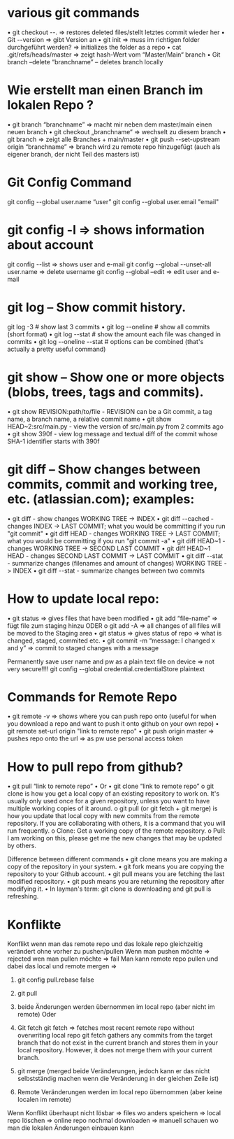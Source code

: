 # various git commands
•	git checkout --. => restores deleted files/stellt letztes commit wieder her
•	Git --version => gibt Version an
•	git init => muss im richtigen folder durchgeführt werden? => initializes the folder as a repo
•	cat .git/refs/heads/master => zeigt hash-Wert vom “Master/Main“ branch 
•	Git branch –delete “branchname” – deletes branch locally 


# Wie erstellt man einen Branch im lokalen Repo ?
•	git branch “branchname” => macht mir neben dem master/main einen neuen branch
•	git checkout „branchname“ => wechselt zu diesem branch 
•	git branch => zeigt alle Branches + main/master
•	git push --set-upstream origin “branchname” => branch wird zu remote repo hinzugefügt (auch als eigener branch, der nicht Teil des masters ist)


# Git Config Command 
git config --global user.name “user”
git config --global user.email "email"

# git config -l => shows information about account 
git config --list => shows user and e-mail
git config --global --unset-all user.name => delete username
git config --global –edit => edit user and e-mail


# git log – Show commit history.
git log -3  # show last 3 commits
•	git log --oneline  # show all commits (short format)
•	git log --stat  # show the amount each file was changed in commits
•	git log --oneline --stat  # options can be combined (that's actually a pretty useful command)

# git show – Show one or more objects (blobs, trees, tags and commits).
•	git show REVISION:path/to/file  - REVISION can be a Git commit, a tag name, a branch name, a relative commit name
•	git show HEAD~2:src/main.py  - view the version of src/main.py from 2 commits ago
•	git show 390f  - view log message and textual diff of the commit whose SHA-1 identifier starts with 390f


# git diff – Show changes between commits, commit and working tree, etc. (atlassian.com); examples:
•	git diff  - show changes WORKING TREE -> INDEX
•	git diff --cached  - changes INDEX -> LAST COMMIT; what you would be committing if you run "git commit"
•	git diff HEAD  - changes WORKING TREE -> LAST COMMIT; what you would be committing if you run "git commit -a"
•	git diff HEAD~1  - changes WORKING TREE -> SECOND LAST COMMIT
•	git diff HEAD~1 HEAD  - changes SECOND LAST COMMIT -> LAST COMMIT
•	git diff --stat  - summarize changes (filenames and amount of changes) WORKING TREE -> INDEX
•	git diff --stat <sha1> <sha2>  - summarize changes between two commits


# How to update local repo:
•	git status => gives files that have been modified
•	git add “file-name” => fügt file zum staging hinzu ODER
o	git add -A => all changes of all files will be moved to the Staging area
•	git status => gives status of repo => what is changed, staged, commited etc.
•	git commit -m “message: I changed x and y” => commit to staged changes with a message 


Permanently save user name and pw as a plain text file on device => not very secure!!!!
git config --global credential.credentialStore plaintext

# Commands for Remote Repo
•	git remote -v => shows where you can push repo onto (useful for when you download a repo and want to push it onto github on your own repo)
•	git remote set-url origin "link to remote repo"
•	git push origin master => pushes repo onto the url => as pw use personal access token


# How to pull repo from github?
•	git pull “link to remote repo”
•	Or 
•	git clone “link to remote repo”
o	git clone is how you get a local copy of an existing repository to work on. It's usually only used once for a given repository, unless you want to have multiple working copies of it around.
o	git pull (or git fetch + git merge) is how you update that local copy with new commits from the remote repository. If you are collaborating with others, it is a command that you will run frequently.
o	Clone: Get a working copy of the remote repository.
o	Pull: I am working on this, please get me the new changes that may be updated by others.

Difference between different commands 
•	git clone means you are making a copy of the repository in your system.
•	git fork means you are copying the repository to your Github account.
•	git pull means you are fetching the last modified repository.
•	git push means you are returning the repository after modifying it.
•	In layman's term: git clone is downloading and git pull is refreshing. 


# Konflikte
Konflikt wenn man das remote repo und das lokale repo gleichzeitig verändert ohne vorher zu pushen/pullen
Wenn man pushen möchte => rejected 
wen man pullen möchte => fail
Man kann remote repo pullen und dabei das local und remote mergen => 
1.	git config pull.rebase false
2.	git pull
3.	beide Änderungen werden übernommen im local repo (aber nicht im remote)
Oder
1.	Git fetch
git fetch => fetches most recent remote repo without overwriting local repo
git fetch gathers any commits from the target branch that do not exist in the current branch and stores them in your local repository. However, it does not merge them with your current branch.

2.	git merge (merged beide Veränderungen, jedoch kann er das nicht selbstständig machen wenn die Veränderung in der gleichen Zeile ist)

3.	Remote Veränderungen werden im local repo übernommen (aber keine localen im remote)


Wenn Konflikt überhaupt nicht lösbar => files wo anders speichern => local repo löschen => online repo nochmal downloaden => manuell schauen wo man die lokalen Änderungen einbauen kann
